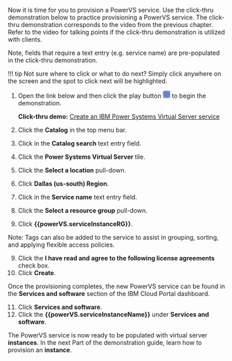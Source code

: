 Now it is time for you to provision a PowerVS service. Use the click-thru demonstration below to practice provisioning a PowerVS service. The click-thru demonstration corresponds to the video from the previous chapter. Refer to the video for talking points if the click-thru demonstration is utilized with clients.

Note, fields that require a text entry (e.g. service name) are pre-populated in the click-thru demonstration.

!!! tip
    Not sure where to click or what to do next? Simply click anywhere on the screen and the spot to click next will be highlighted.

1. Open the link below and then click the play button ![](_attachments/ClickThruPlayButton.png) to begin the demonstration.

    **Click-thru demo:** <a href="https://ibm.github.io/SalesEnablement-PowerVS-L3/includes/ServiceCreate/index.html" target ="_blank">Create an IBM Power Systems Virtual Server service</a>

2. Click the **Catalog** in the top menu bar.
3. Click in the **Catalog search** text entry field.
4. Click the **Power Systems Virtual Server** tile.
5. Click the **Select a location** pull-down.
6. Click **Dallas (us-south) Region**.
7. Click in the **Service name** text entry field.
7. Click the **Select a resource group** pull-down.
8. Click **{{powerVS.serviceInstanceRG}}**.

Note: Tags can also be added to the service to assist in grouping, sorting, and applying flexible access policies.

9. Click the **I have read and agree to the following license agreements** check box.
10. Click **Create**.

Once the provisioning completes, the new PowerVS service can be found in the **Services and software** section of the IBM Cloud Portal dashboard.

11. Click **Services and software**.
12. Click the **{{powerVS.serviceInstanceName}}** under **Services and software**.

The PowerVS service is now ready to be populated with virtual server **instances**. In the next Part of the demonstration guide, learn how to provision an **instance**.
